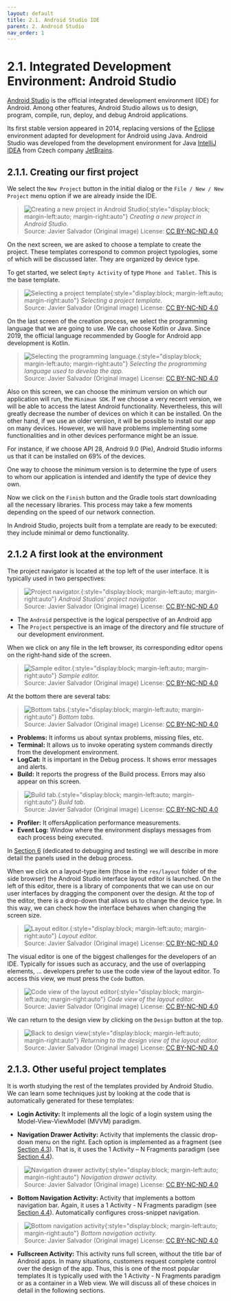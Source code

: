 ```yaml
---
layout: default
title: 2.1. Android Studio IDE
parent: 2. Android Studio
nav_order: 1
---
```


# 2.1. Integrated Development Environment: Android Studio

[Android Studio](https://developer.android.com/studio) is the official integrated development environment (IDE) for Android. Among other features, Android Studio allows us to design, program, compile, run, deploy, and debug Android applications. 

Its first stable version appeared in 2014, replacing versions of the [Eclipse](https://eclipseide.org/) environment adapted for development for Android using Java. Android Studio was developed from the development environment for Java [IntelliJ IDEA](https://www.jetbrains.com/idea/) from Czech company [JetBrains](https://www.jetbrains.com/). 

## 2.1.1. Creating our first project

We select the `New Project` button in the initial dialog or the `File / New / New Project` menu option if we are already inside the IDE.

> ![Creating a new project in Android Studio](/images/02/new-project.jpg){:style="display:block; margin-left:auto; margin-right:auto"}
> *Creating a new project in Android Studio.*  
> Source: Javier Salvador (Original image) License: [CC BY-NC-ND 4.0](https://creativecommons.org/licenses/by-nc-nd/4.0/)

On the next screen, we are asked to choose a template to create the project. These templates correspond to common project typologies, some of which will be discussed later. They are organized by device type.

To get started, we select `Empty Activity` of type `Phone and Tablet`. This is the base template.

> ![Selecting a project template](/images/02/new-project.jpg){:style="display:block; margin-left:auto; margin-right:auto"}
> *Selecting a project template.*  
> Source: Javier Salvador (Original image) License: [CC BY-NC-ND 4.0](https://creativecommons.org/licenses/by-nc-nd/4.0/)

On the last screen of the creation process, we select the programming language that we are going to use. We can choose Kotlin or Java. Since 2019, the official language recommended by Google for Android app development is Kotlin. 

> ![Selecting the programming language.](/images/02/programming-language.jpg){:style="display:block; margin-left:auto; margin-right:auto"}
> *Selecting the programming language used to develop the app.*  
> Source: Javier Salvador (Original image) License: [CC BY-NC-ND 4.0](https://creativecommons.org/licenses/by-nc-nd/4.0/)

Also on this screen, we can choose the minimum version on which our application will run, the `Minimum SDK`. If we choose a very recent version, we will be able to access the latest Android functionality. Nevertheless, this will greatly decrease the number of devices on which it can be installed. On the other hand, if we use an older version, it will be possible to install our app on many devices. However, we will have problems implementing some functionalities and in other devices performance might be an issue.

For instance, if we choose API 28, Android 9.0 (Pie), Android Studio informs us that it can be installed on 69% of the devices.

One way to choose the minimum version is to determine the type of users to whom our application is intended and identify the type of device they own.

Now we click on the `Finish` button and the Gradle tools start downloading all the necessary libraries. This process may take a few moments depending on the speed of our network connection.

In Android Studio, projects built from a template are ready to be executed: they include minimal or demo functionality. 

## 2.1.2 A first look at the environment

The project navigator is located at the top left of the user interface. It is typically used in two perspectives:

> ![Project navigator.](/images/02/project-navigator.jpg){:style="display:block; margin-left:auto; margin-right:auto"}
> *Android Studios' project navigator.*  
> Source: Javier Salvador (Original image) License: [CC BY-NC-ND 4.0](https://creativecommons.org/licenses/by-nc-nd/4.0/)

- The `Android` perspective is the logical perspective of an Android app 
- The `Project` perspective is an image of the directory and file structure of our development environment.

When we click on any file in the left browser, its corresponding editor opens on the right-hand side of the screen.

> ![Sample editor.](/images/02/editor.jpg){:style="display:block; margin-left:auto; margin-right:auto"}
> *Sample editor.*  
> Source: Javier Salvador (Original image) License: [CC BY-NC-ND 4.0](https://creativecommons.org/licenses/by-nc-nd/4.0/)

At the bottom there are several tabs:

> ![Bottom tabs.](/images/02/bottom-tabs.jpg){:style="display:block; margin-left:auto; margin-right:auto"}
> *Bottom tabs.*  
> Source: Javier Salvador (Original image) License: [CC BY-NC-ND 4.0](https://creativecommons.org/licenses/by-nc-nd/4.0/)

- **Problems:** It informs us about syntax problems, missing files, etc.
- **Terminal:** It allows us to invoke operating system commands directly from the development environment.
- **LogCat:** It is important in the Debug process. It shows error messages and alerts.
- **Build:** It reports the progress of the Build process. Errors may also appear on this screen.

> ![Build tab.](/images/02/build-tab.jpg){:style="display:block; margin-left:auto; margin-right:auto"}
> *Build tab.*  
> Source: Javier Salvador (Original image) License: [CC BY-NC-ND 4.0](https://creativecommons.org/licenses/by-nc-nd/4.0/)

- **Profiler:** It offersApplication performance measurements.
- **Event Log:** Window where the environment displays messages from each process being executed.

In [Section 6](/content/06/) (dedicated to debugging and testing) we will describe in more detail the panels used in the debug process.

When we click on a layout-type item (those in the `res/layout` folder of the side browser) the Android Studio interface layout editor is launched. On the left of this editor, there is a library of components that we can use on our user interfaces by dragging the component over the design.  At the top of the editor, there is a drop-down that allows us to change the device type. In this way, we can check how the interface behaves when changing the screen size.

> ![Layout editor.](/images/02/layout-editor.jpg){:style="display:block; margin-left:auto; margin-right:auto"}
> *Layout editor.*  
> Source: Javier Salvador (Original image) License: [CC BY-NC-ND 4.0](https://creativecommons.org/licenses/by-nc-nd/4.0/)

The visual editor is one of the biggest challenges for the developers of an IDE. Typically for issues such as accuracy, and the use of overlapping elements, ... developers prefer to use the code view of the layout editor. To access this view, we must press the `Code` button.

> ![Code view of the layout editor](/images/02/code-layout-editor.jpg){:style="display:block; margin-left:auto; margin-right:auto"}
> *Code view of the layout editor.*  
> Source: Javier Salvador (Original image) License: [CC BY-NC-ND 4.0](https://creativecommons.org/licenses/by-nc-nd/4.0/)

We can return to the design view by clicking on the `Design` button at the top.

> ![Back to design view](/images/02/back-to-design-editor.jpg){:style="display:block; margin-left:auto; margin-right:auto"}
> *Returning to the design view of the layout editor.*  
> Source: Javier Salvador (Original image) License: [CC BY-NC-ND 4.0](https://creativecommons.org/licenses/by-nc-nd/4.0/)

## 2.1.3. Other useful project templates


It is worth studying the rest of the templates provided by Android Studio. We can learn some techniques just by looking at the code that is automatically generated for these templates:

- **Login Activity:** It implements all the logic of a login system using the Model-View-ViewModel (MVVM) paradigm. 

- **Navigation Drawer Activity:**  Activity that implements the classic drop-down menu on the right.  Each option is implemented as a fragment (see [Section 4.3](/content/04/03-fragments)). That is, it uses the 1 Activity – N Fragments paradigm  (see [Section 4.4](/content/04/04-1-n-vs-n-n)).

> ![Navigation drawer activity](/images/02/navigation-drawer.png){:style="display:block; margin-left:auto; margin-right:auto"}
> *Navigation drawer activity.*  
> Source: Javier Salvador (Original image) License: [CC BY-NC-ND 4.0](https://creativecommons.org/licenses/by-nc-nd/4.0/)

- **Bottom Navigation Activity:** Activity that implements a bottom navigation bar. Again, it uses a 1 Activity - N Fragments paradigm (see [Section 4.4](/content/04/04-1-n-vs-n-n)).  Automatically configures cross-snippet navigation.

> ![Bottom navigation activity](/images/02/bottom-navigation.png){:style="display:block; margin-left:auto; margin-right:auto"}
> *Bottom navigation activity.*  
> Source: Javier Salvador (Original image) License: [CC BY-NC-ND 4.0](https://creativecommons.org/licenses/by-nc-nd/4.0/)

- **Fullscreen Activity:** This activity runs full screen, without the title bar of Android apps. In many situations, customers request complete control over the design of the app. Thus, this is one of the most popular templates It is typically used with the 1 Activity - N Fragments paradigm or as a container in a Web view. We will discuss all of these choices in detail in the following sections.